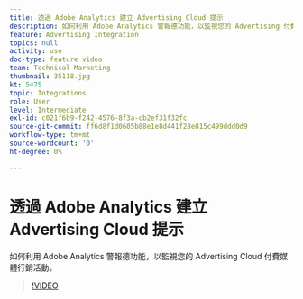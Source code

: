 ```yaml
---
title: 透過 Adobe Analytics 建立 Advertising Cloud 提示
description: 如何利用 Adobe Analytics 警報德功能，以監視您的 Advertising 付費媒體行銷活動。
feature: Advertising Integration
topics: null
activity: use
doc-type: feature video
team: Technical Marketing
thumbnail: 35118.jpg
kt: 5475
topic: Integrations
role: User
level: Intermediate
exl-id: c021f6b9-f242-4576-8f3a-cb2ef31f32fc
source-git-commit: ff6d8f1d0605b88e1e8d441f28e815c499ddd0d9
workflow-type: tm+mt
source-wordcount: '0'
ht-degree: 0%

---
```


# 透過 Adobe Analytics 建立 Advertising Cloud 提示

如何利用 Adobe Analytics 警報德功能，以監視您的 Advertising Cloud 付費媒體行銷活動。

>[!VIDEO](https://video.tv.adobe.com/v/35118/?quality=12&learn=on)
